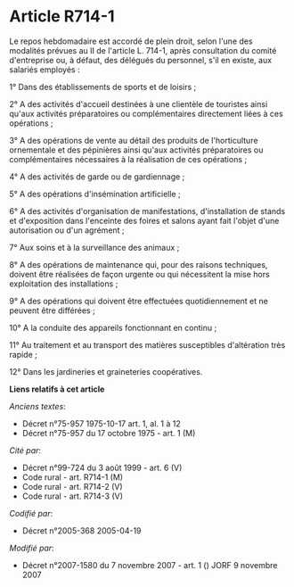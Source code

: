 # Article R714-1

Le repos hebdomadaire est accordé de plein droit, selon l'une des modalités prévues au II de l'article L. 714-1, après
consultation du comité d'entreprise ou, à défaut, des délégués du personnel, s'il en existe, aux salariés employés : 

1° Dans des établissements de sports et de loisirs ; 

2° A des activités d'accueil destinées à une clientèle de touristes ainsi qu'aux activités préparatoires ou complémentaires
directement liées à ces opérations ; 

3° A des opérations de vente au détail des produits de l'horticulture ornementale et des pépinières ainsi qu'aux activités
préparatoires ou complémentaires nécessaires à la réalisation de ces opérations ; 

4° A des activités de garde ou de gardiennage ; 

5° A des opérations d'insémination artificielle ; 

6° A des activités d'organisation de manifestations, d'installation de stands et d'exposition dans l'enceinte des foires et
salons ayant fait l'objet d'une autorisation ou d'un agrément ; 

7° Aux soins et à la surveillance des animaux ; 

8° A des opérations de maintenance qui, pour des raisons techniques, doivent être réalisées de façon urgente ou qui
nécessitent la mise hors exploitation des installations ; 

9° A des opérations qui doivent être effectuées quotidiennement et ne peuvent être différées ; 

10° A la conduite des appareils fonctionnant en continu ; 

11° Au traitement et au transport des matières susceptibles d'altération très rapide ; 

12° Dans les jardineries et graineteries coopératives.

**Liens relatifs à cet article**

_Anciens textes_:

  - Décret n°75-957 1975-10-17 art. 1, al. 1 à 12
  - Décret n°75-957 du 17 octobre 1975 - art. 1 (M)

_Cité par_:

  - Décret n°99-724 du 3 août 1999 - art. 6 (V)
  - Code rural - art. R714-1 (M)
  - Code rural - art. R714-2 (V)
  - Code rural - art. R714-3 (V)

_Codifié par_:

  - Décret n°2005-368 2005-04-19

_Modifié par_:

  - Décret n°2007-1580 du 7 novembre 2007 - art. 1 () JORF 9 novembre 2007
